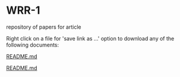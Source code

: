 # WRR-1
repository of papers for article<br>

Right click on a file for 'save link as ...' option to download any of the following documents:

[README.md](https://CTV-Papers.github.io/WRR-1/README.md)<br>

[README.md](https://CTV-Papers.github.io/WRR-1/ctv-test-1.txt)<br>
